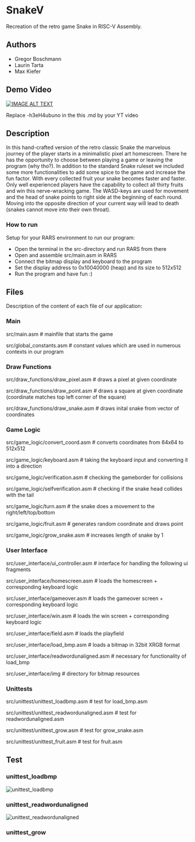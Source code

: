 # SnakeV

Recreation of the retro game Snake in RISC-V Assembly.

## Authors

- Gregor Boschmann
- Laurin Tarta
- Max Kiefer

## Demo Video

[![IMAGE ALT TEXT](http://img.youtube.com/vi/-h3eH4ubuno/0.jpg)](http://www.youtube.com/watch?v=-h3eH4ubuno "Video Title")

Replace -h3eH4ubuno in the this .md by your YT video

## Description

In this hand-crafted version of the retro classic Snake the marvelous journey of the player starts in a minimalistic pixel art homescreen. There he has the opportunity to choose between playing a game or leaving the program (why tho?). In addition to the standard Snake ruleset we included some more functionalities to add some spice to the game and increase the fun factor. With every collected fruit your snake becomes faster and faster. Only well experienced players have the capability to collect all thirty fruits and win this nerve-wracking game. The WASD-keys are used for movement and the head of snake points to right side at the beginning of each round. Moving into the opposite direction of your current way will lead to death (snakes cannot move into their own throat). 
 

### How to run

Setup for your RARS environment to run our program:

- Open the terminal in the src-directory and run RARS from there
- Open and assemble src/main.asm in RARS
- Connect the bitmap display and keyboard to the program
- Set the display address to 0x10040000 (heap) and its size to 512x512
- Run the program and have fun :)

## Files

Description of the content of each file of our application:

### Main

src/main.asm # mainfile that starts the game

src/global_constants.asm # constant values which are used in numerous contexts in our program

### Draw Functions

src/draw_functions/draw_pixel.asm # draws a pixel at given coordinate

src/draw_functions/draw_point.asm # draws a square at given coordinate (coordinate matches top left corner of the square)

src/draw_functions/draw_snake.asm # draws inital snake from vector of coordinates

### Game Logic

src/game_logic/convert_coord.asm # converts coordinates from 64x64 to 512x512

src/game_logic/keyboard.asm # taking the keyboard input and converting it into a direction

src/game_logic/verification.asm # checking the gameborder for collisions

src/game_logic/selfverification.asm  # checking if the snake head collides with the tail

src/game_logic/turn.asm # the snake does a movement to the right/left/top/bottom

src/game_logic/fruit.asm # generates random coordinate and draws point

src/game_logic/grow_snake.asm # increases length of snake by 1

### User Interface

src/user_interface/ui_controller.asm   # interface for handling the following ui fragments 

src/user_interface/homescreen.asm   # loads the homescreen + corresponding keyboard logic

src/user_interface/gameover.asm   # loads the gameover screen + corresponding keyboard logic

src/user_interface/win.asm   # loads the win screen + corresponding keyboard logic

src/user_interface/field.asm   # loads the playfield

src/user_interface/load_bmp.asm   # loads a bitmap in 32bit XRGB format

src/user_interface/readwordunaligned.asm   # necessary for functionality of load_bmp

src/user_interface/img # directory for bitmap resources

### Unittests

src/unittest/unittest_loadbmp.asm # test for load_bmp.asm

src/unittest/unittest_readwordunaligned.asm # test for readwordunaligned.asm

src/unittest/unittest_grow.asm # test for grow_snake.asm

src/unittest/unittest_fruit.asm # test for fruit.asm

## Test

### unittest_loadbmp

![unittest_loadbmp](https://user-images.githubusercontent.com/81292206/140516270-c372702c-664e-4f9a-837d-61d876522a5d.png)

### unittest_readwordunaligned

![unittest_readwordunaligned](https://user-images.githubusercontent.com/81292206/140516452-2dc7ab6b-2513-47cf-bff7-469f84ca6ee2.png)

### unittest_grow

